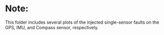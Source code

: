 # Note:
This folder includes several plots of the injected single-sensor faults on the GPS, IMU, and Compass sensor, respectively.
